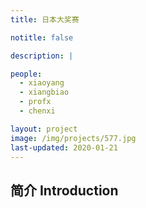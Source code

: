 ```yaml
---
title: 日本大奖赛

notitle: false

description: |

people:
  - xiaoyang
  - xiangbiao
  - profx
  - chenxi

layout: project
image: /img/projects/577.jpg
last-updated: 2020-01-21
---
```


## 简介 Introduction



